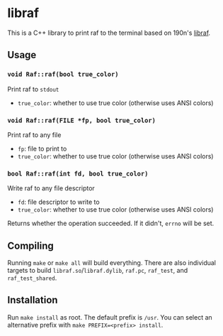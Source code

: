 # libraf

This is a C++ library to print raf to the terminal based on 190n's [libraf](https://github.com/190n/libraf).

## Usage

### `void Raf::raf(bool true_color)`

Print raf to `stdout`

- `true_color`: whether to use true color (otherwise uses ANSI colors)

### `void Raf::raf(FILE *fp, bool true_color)`

Print raf to any file

- `fp`: file to print to
- `true_color`: whether to use true color (otherwise uses ANSI colors)

### `bool Raf::raf(int fd, bool true_color)`

Write raf to any file descriptor

- `fd`: file descriptor to write to
- `true_color`: whether to use true color (otherwise uses ANSI colors)

Returns whether the operation succeeded. If it didn't, `errno` will be set.

## Compiling

Running `make` or `make all` will build everything. There are also individual targets to build
`libraf.so`/`libraf.dylib`, `raf.pc`, `raf_test`, and `raf_test_shared`.

## Installation

Run `make install` as root. The default prefix is `/usr`. You can select an alternative prefix with
`make PREFIX=<prefix> install`.
